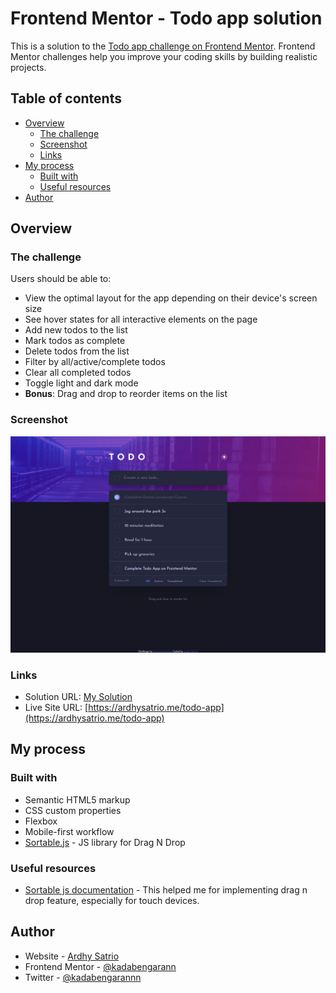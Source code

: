 # Frontend Mentor - Todo app solution

This is a solution to the [Todo app challenge on Frontend Mentor](https://www.frontendmentor.io/challenges/todo-app-Su1_KokOW). Frontend Mentor challenges help you improve your coding skills by building realistic projects.

## Table of contents

- [Overview](#overview)
  - [The challenge](#the-challenge)
  - [Screenshot](#screenshot)
  - [Links](#links)
- [My process](#my-process)
  - [Built with](#built-with)
  <!-- - [What I learned](#what-i-learned)
  - [Continued development](#continued-development) -->
  - [Useful resources](#useful-resources)
- [Author](#author)
<!-- - [Acknowledgments](#acknowledgments) -->

## Overview

### The challenge

Users should be able to:

- View the optimal layout for the app depending on their device's screen size
- See hover states for all interactive elements on the page
- Add new todos to the list
- Mark todos as complete
- Delete todos from the list
- Filter by all/active/complete todos
- Clear all completed todos
- Toggle light and dark mode
- **Bonus**: Drag and drop to reorder items on the list

### Screenshot

![](./assets/img/dark-desktop.png)

### Links

- Solution URL: [My Solution](https://your-solution-url.com)
- Live Site URL: [https://ardhysatrio.me/todo-app](https://ardhysatrio.me/todo-app)

## My process

### Built with

- Semantic HTML5 markup
- CSS custom properties
- Flexbox
- Mobile-first workflow
- [Sortable.js](https://github.com/SortableJS/Sortable) - JS library for Drag N Drop

<!-- ### What I learned

Use this section to recap over some of your major learnings while working through this project. Writing these out and providing code samples of areas you want to highlight is a great way to reinforce your own knowledge. -->

<!-- ### Continued development

Use this section to outline areas that you want to continue focusing on in future projects. These could be concepts you're still not completely comfortable with or techniques you found useful that you want to refine and perfect. -->

### Useful resources

- [Sortable js documentation](https://github.com/SortableJS/Sortable) - This helped me for implementing drag n drop feature, especially for touch devices.

## Author

- Website - [Ardhy Satrio](https://ardhysatrio.me)
- Frontend Mentor - [@kadabengarann](https://www.frontendmentor.io/profile/kadabengarann)
- Twitter - [@kadabengarannn](https://twitter.com/kadabengarannn)

<!-- ## Acknowledgments

This is where you can give a hat tip to anyone who helped you out on this project. Perhaps you worked in a team or got some inspiration from someone else's solution. This is the perfect place to give them some credit. -->
